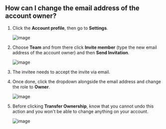 ## How can I change the email address of the account owner?

1. Click the **Account profile**, then go to **Settings**.

   ![image](https://github.com/user-attachments/assets/8a562c3b-ef7d-4c67-a4bc-c8795770180f)

2. Choose **Team** and from there click **Invite member** (type the new email address of the account owner) and then **Send Invitation**.

   ![image](https://github.com/user-attachments/assets/509da3b3-7e30-40d9-b9f4-509908a1ea1c)

3. The invitee needs to accept the invite via email.

4. Once done, click the dropdown alongside the email address and change the role to **Owner**.

   ![image](https://github.com/user-attachments/assets/9bd37788-5bcb-4499-93ab-a7606196bf7d)

5. Before clicking **Transfer Ownership**, know that you cannot undo this action and you won't be able to change anything on your account.

   ![image](https://github.com/user-attachments/assets/36ad4278-513b-4160-8185-a776bb3face3)
